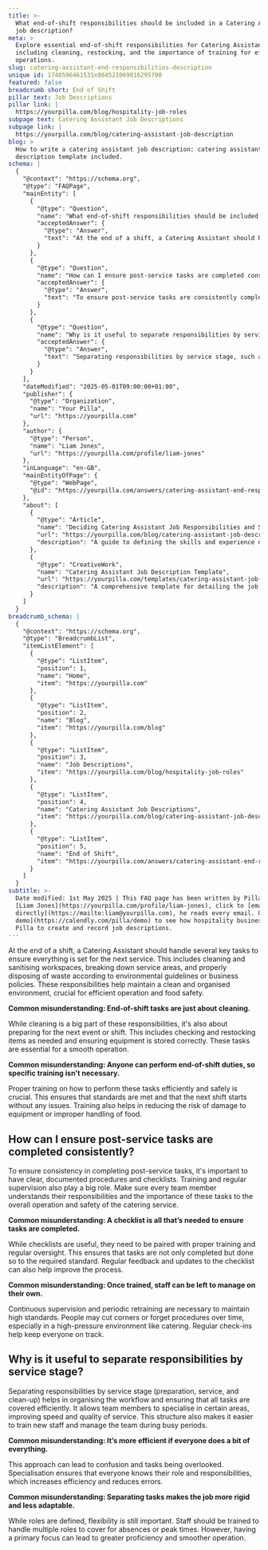 ```yaml
---
title: >-
  What end-of-shift responsibilities should be included in a Catering Assistant
  job description?
meta: >
  Explore essential end-of-shift responsibilities for Catering Assistants,
  including cleaning, restocking, and the importance of training for efficient
  operations.
slug: catering-assistant-end-responsibilities-description
unique id: 1748596461531x864521069016295700
featured: false
breadcrumb short: End of Shift
pillar text: Job Descriptions
pillar link: |
  https://yourpilla.com/blog/hospitality-job-roles
subpage text: Catering Assistant Job Descriptions
subpage link: |
  https://yourpilla.com/blog/catering-assistant-job-description
blog: >
  How to write a catering assistant job description: catering assistant job
  description template included.
schema: |
  {
    "@context": "https://schema.org",
    "@type": "FAQPage",
    "mainEntity": [
      {
        "@type": "Question",
        "name": "What end-of-shift responsibilities should be included in a Catering Assistant job description?",
        "acceptedAnswer": {
          "@type": "Answer",
          "text": "At the end of a shift, a Catering Assistant should handle these key tasks: cleaning and sanitising workspaces, breaking down service areas, and disposing of waste in line with environmental guidelines or business policies. These responsibilities ensure a clean and organised environment, crucial for efficient operation and food safety."
        }
      },
      {
        "@type": "Question",
        "name": "How can I ensure post-service tasks are completed consistently?",
        "acceptedAnswer": {
          "@type": "Answer",
          "text": "To ensure post-service tasks are consistently completed, implement clear, documented procedures and use checklists. Training and regular supervision are also essential. All team members must understand their responsibilities and the importance of these tasks to ensure operational and safety standards of the catering service."
        }
      },
      {
        "@type": "Question",
        "name": "Why is it useful to separate responsibilities by service stage?",
        "acceptedAnswer": {
          "@type": "Answer",
          "text": "Separating responsibilities by service stage, such as preparation, service, and clean-up, helps organise the workflow and ensures all tasks are efficiently covered. It allows team members to specialise, improves service speed and quality, and eases training and management during busy periods."
        }
      }
    ],
    "dateModified": "2025-05-01T09:00:00+01:00",
    "publisher": {
      "@type": "Organization",
      "name": "Your Pilla",
      "url": "https://yourpilla.com"
    },
    "author": {
      "@type": "Person",
      "name": "Liam Jones",
      "url": "https://yourpilla.com/profile/liam-jones"
    },
    "inLanguage": "en-GB",
    "mainEntityOfPage": {
      "@type": "WebPage",
      "@id": "https://yourpilla.com/answers/catering-assistant-end-responsibilities-description"
    },
    "about": [
      {
        "@type": "Article",
        "name": "Deciding Catering Assistant Job Responsibilities and Skills",
        "url": "https://yourpilla.com/blog/catering-assistant-job-description",
        "description": "A guide to defining the skills and experience needed for a Catering Assistant, including key job responsibilities."
      },
      {
        "@type": "CreativeWork",
        "name": "Catering Assistant Job Description Template",
        "url": "https://yourpilla.com/templates/catering-assistant-job-description",
        "description": "A comprehensive template for detailing the job description of a Catering Assistant."
      }
    ]
  }
breadcrumb_schema: |
  {
    "@context": "https://schema.org",
    "@type": "BreadcrumbList",
    "itemListElement": [
      {
        "@type": "ListItem",
        "position": 1,
        "name": "Home",
        "item": "https://yourpilla.com"
      },
      {
        "@type": "ListItem",
        "position": 2,
        "name": "Blog",
        "item": "https://yourpilla.com/blog"
      },
      {
        "@type": "ListItem",
        "position": 3,
        "name": "Job Descriptions",
        "item": "https://yourpilla.com/blog/hospitality-job-roles"
      },
      {
        "@type": "ListItem",
        "position": 4,
        "name": "Catering Assistant Job Descriptions",
        "item": "https://yourpilla.com/blog/catering-assistant-job-description"
      },
      {
        "@type": "ListItem",
        "position": 5,
        "name": "End of Shift",
        "item": "https://yourpilla.com/answers/catering-assistant-end-responsibilities-description"
      }
    ]
  }
subtitle: >-
  Date modified: 1st May 2025 | This FAQ page has been written by Pilla Founder,
  [Liam Jones](https://yourpilla.com/profile/liam-jones), click to [email Liam
  directly](https://mailto:liam@yourpilla.com), he reads every email. Or [book a
  demo](https://calendly.com/pilla/demo) to see how hospitality businesses use
  Pilla to create and record job descriptions.
---
```

At the end of a shift, a Catering Assistant should handle several key tasks to ensure everything is set for the next service. This includes cleaning and sanitising workspaces, breaking down service areas, and properly disposing of waste according to environmental guidelines or business policies. These responsibilities help maintain a clean and organised environment, crucial for efficient operation and food safety.

**Common misunderstanding: End-of-shift tasks are just about cleaning.**

While cleaning is a big part of these responsibilities, it's also about preparing for the next event or shift. This includes checking and restocking items as needed and ensuring equipment is stored correctly. These tasks are essential for a smooth operation.

**Common misunderstanding: Anyone can perform end-of-shift duties, so specific training isn't necessary.**

Proper training on how to perform these tasks efficiently and safely is crucial. This ensures that standards are met and that the next shift starts without any issues. Training also helps in reducing the risk of damage to equipment or improper handling of food.

## How can I ensure post-service tasks are completed consistently?

To ensure consistency in completing post-service tasks, it's important to have clear, documented procedures and checklists. Training and regular supervision also play a big role. Make sure every team member understands their responsibilities and the importance of these tasks to the overall operation and safety of the catering service.

**Common misunderstanding: A checklist is all that’s needed to ensure tasks are completed.**

While checklists are useful, they need to be paired with proper training and regular oversight. This ensures that tasks are not only completed but done so to the required standard. Regular feedback and updates to the checklist can also help improve the process.

**Common misunderstanding: Once trained, staff can be left to manage on their own.**

Continuous supervision and periodic retraining are necessary to maintain high standards. People may cut corners or forget procedures over time, especially in a high-pressure environment like catering. Regular check-ins help keep everyone on track.

## Why is it useful to separate responsibilities by service stage?

Separating responsibilities by service stage (preparation, service, and clean-up) helps in organising the workflow and ensuring that all tasks are covered efficiently. It allows team members to specialise in certain areas, improving speed and quality of service. This structure also makes it easier to train new staff and manage the team during busy periods.

**Common misunderstanding: It’s more efficient if everyone does a bit of everything.**

This approach can lead to confusion and tasks being overlooked. Specialisation ensures that everyone knows their role and responsibilities, which increases efficiency and reduces errors.

**Common misunderstanding: Separating tasks makes the job more rigid and less adaptable.**

While roles are defined, flexibility is still important. Staff should be trained to handle multiple roles to cover for absences or peak times. However, having a primary focus can lead to greater proficiency and smoother operation.
